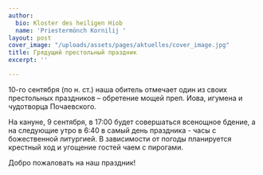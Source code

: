 ```yaml
---
author:
  bio: Kloster des heiligen Hiob
  name: 'Priestermönch Kornilij '
layout: post
cover_image: "/uploads/assets/pages/aktuelles/cover_image.jpg"
title: Грядущий престольный праздник
excerpt: ''

---
```

10-го сентября (по н. ст.) наша обитель отмечает один из своих престольных праздников – обретение мощей преп. Иова, игумена и чудотворца Почаевского.

На кануне, 9 сентября, в 17:00 будет совершаться всенощное бдение, а на следующие утро в 6:40 в самый день праздника - часы с божественной литургией. В зависимости от погоды планируется крестный ход и угощение гостей чаем с пирогами.

Добро пожаловать на наш праздник!